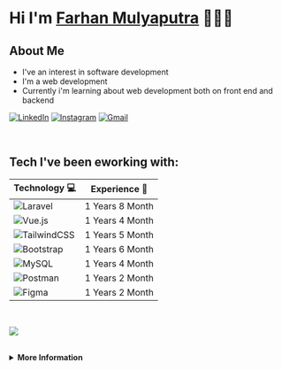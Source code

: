 # Hi I'm [Farhan Mulyaputra](https://frhnn772.netlify.app) 👨🏻‍💻

## **About Me**
* I've an interest in software development
* I'm a web development
* Currently i'm learning about web development both on front end and backend

[![LinkedIn](https://img.shields.io/badge/linkedin-%230077B5.svg?style=for-the-badge&logo=linkedin&logoColor=white)](www.linkedin.com/in/frhnn772)
[![Instagram](https://img.shields.io/badge/Instagram-%23E4405F.svg?style=for-the-badge&logo=Instagram&logoColor=white)](https://www.instagram.com/farhan.mulyaputra/)
[![Gmail](https://img.shields.io/badge/Gmail-D14836?style=for-the-badge&logo=gmail&logoColor=white)](mailto:farhan772ajaa@gmail.com)

<br/>

## **Tech I've been eworking with:**
| **Technology** 💻 | **Experience** 🚀 |
| :-- | :--: |
| ![Laravel](https://img.shields.io/badge/laravel-%23FF2D20.svg?style=for-the-badge&logo=laravel&logoColor=white) | 1 Years 8 Month
| ![Vue.js](https://img.shields.io/badge/vuejs-%2335495e.svg?style=for-the-badge&logo=vuedotjs&logoColor=%234FC08D) | 1 Years 4 Month
| ![TailwindCSS](https://img.shields.io/badge/tailwindcss-%2338B2AC.svg?style=for-the-badge&logo=tailwind-css&logoColor=white) | 1 Years 5 Month
| ![Bootstrap](https://img.shields.io/badge/bootstrap-%238511FA.svg?style=for-the-badge&logo=bootstrap&logoColor=white) | 1 Years 6 Month
| ![MySQL](https://img.shields.io/badge/mysql-%2300000F.svg?style=for-the-badge&logo=mysql&logoColor=white) | 1 Years 4 Month
| ![Postman](https://img.shields.io/badge/Postman-FF6C37?style=for-the-badge&logo=postman&logoColor=white) | 1 Years 2 Month
| ![Figma](https://img.shields.io/badge/figma-%231E1E1E.svg?style=for-the-badge&logo=figma&logoColor=white) | 1 Years 2 Month

<br/>

![](https://komarev.com/ghpvc/?username=frhnn772&label=Github+Views&color=lightgrey&style=for-the-badge)

<br/>
<details>
 <summary><b>More Information</b></summary>
<br/>

## **Github Stats**

![](https://github-readme-stats.vercel.app/api/top-langs/?username=frhnn772&layout=compact&theme=dark#gh-dark-mode-only)
![](https://github-readme-stats.vercel.app/api?username=frhnn772&show_icons=true&rank_icon=github&theme=dark#gh-dark-mode-only)
![](https://github-readme-streak-stats.herokuapp.com/?user=frhnn772&theme=dark#gh-dark-mode-only)

</details>
